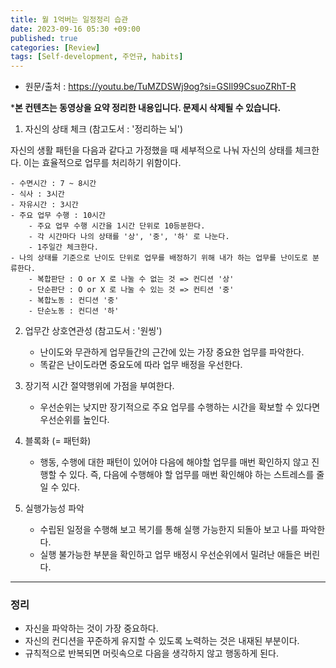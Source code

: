 ```yaml
---
title: 월 1억버는 일정정리 습관
date: 2023-09-16 05:30 +09:00
published: true
categories: [Review]
tags: [Self-development, 주언규, habits]
---
```


- 원문/출처 : https://youtu.be/TuMZDSWj9og?si=GSIl99CsuoZRhT-R

***본 컨텐츠는 동영상을 요약 정리한 내용입니다. 문제시 삭제될 수 있습니다.**


1. 자신의 상태 체크 (참고도서 : '정리하는 뇌')

자신의 생활 패턴을 다음과 같다고 가정했을 때 세부적으로 나눠 자신의 상태를 체크한다. 이는 효율적으로 업무를 처리하기 위함이다. 

    - 수면시간 : 7 ~ 8시간
    - 식사 : 3시간
    - 자유시간 : 3시간
    - 주요 업무 수행 : 10시간
        - 주요 업무 수행 시간을 1시간 단위로 10등분한다. 
        - 각 시간마다 나의 상태를 '상', '중', '하' 로 나눈다. 
        - 1주일간 체크한다. 
    - 나의 상태를 기준으로 난이도 단위로 업무를 배정하기 위해 내가 하는 업무를 난이도로 분류한다. 
        - 복합판단 : O or X 로 나눌 수 없는 것 => 컨디션 '상'
        - 단순판단 : O or X 로 나눌 수 있는 것 => 컨티션 '중'
        - 복합노동 : 컨디션 '중'
        - 단순노동 : 컨디션 '하'

2. 업무간 상호연관성 (참고도서 : '원씽')

    - 난이도와 무관하게 업무들간의 근간에 있는 가장 중요한 업무를 파악한다. 
    - 똑같은 난이도라면 중요도에 따라 업무 배정을 우선한다. 


3. 장기적 시간 절약행위에 가점을 부여한다. 

    - 우선순위는 낮지만 장기적으로 주요 업무를 수행하는 시간을 확보할 수 있다면 우선순위를 높인다. 

4. 블록화 (= 패턴화)

    - 행동, 수행에 대한 패턴이 있어야 다음에 해야할 업무를 매번 확인하지 않고 진행할 수 있다. 즉, 다음에 수행해야 할 업무를 매번 확인해야 하는 스트레스를 줄일 수 있다. 

5. 실행가능성 파악

    - 수립된 일정을 수행해 보고 복기를 통해 실행 가능한지 되돌아 보고 나를 파악한다. 
    - 실행 불가능한 부분을 확인하고 업무 배정시 우선순위에서 밀려난 애들은 버린다. 


---
### 정리
* 자신을 파악하는 것이 가장 중요하다. 
* 자신의 컨디션을 꾸준하게 유지할 수 있도록 노력하는 것은 내재된 부분이다. 
* 규칙적으로 반복되면 머릿속으로 다음을 생각하지 않고 행동하게 된다. 


